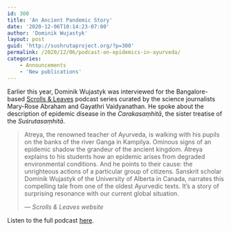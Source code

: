 ```yaml
---
id: 300
title: 'An Ancient Pandemic Story'
date: '2020-12-06T10:14:23-07:00'
author: 'Dominik Wujastyk'
layout: post
guid: 'http://sushrutaproject.org/?p=300'
permalink: /2020/12/06/podcast-on-epidemics-in-ayurveda/
categories:
    - Announcements
    - 'New publications'
---
```


Earlier this year, Dominik Wujastyk was interviewed for the Bangalore-based [Scrolls &amp; Leaves](https://scrollsandleaves.com/) podcast series curated by the science journalists Mary-Rose Abraham and Gayathri Vaidyanathan. He spoke about the description of epidemic disease in the *Carakasaṃhitā*, the sister treatise of the *Suśrutasaṃhitā*.

> Atreya, the renowned teacher of Ayurveda, is walking with his pupils on the banks of the river Ganga in Kampilya. Ominous signs of an epidemic shadow the grandeur of the ancient kingdom. Atreya explains to his students how an epidemic arises from degraded environmental conditions. And he points to their cause: the unrighteous actions of a particular group of citizens. Sanskrit scholar Dominik Wujastyk of the University of Alberta in Canada, narrates this compelling tale from one of the oldest Ayurvedic texts. It’s a story of surprising resonance with our current global situation.
> 
> <cite>— Scrolls &amp; Leaves website</cite>

Listen to the full podcast [here](https://scrollsandleaves.com/chatroom7/).